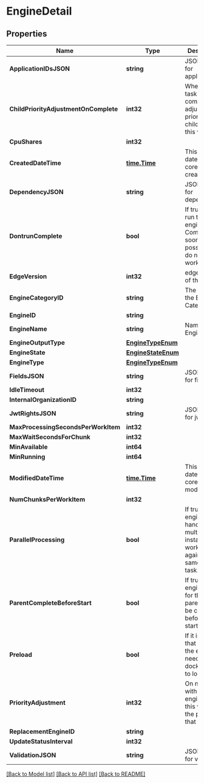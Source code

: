 # EngineDetail

## Properties

Name | Type | Description | Notes
------------ | ------------- | ------------- | -------------
**ApplicationIDsJSON** | **string** | JSON Data for application_id | [optional] 
**ChildPriorityAdjustmentOnComplete** | **int32** | When this task completes, adjust the priority of child tasks by this value | [optional] 
**CpuShares** | **int32** |  | [optional] 
**CreatedDateTime** | [**time.Time**](time.Time.md) | This is the datetime the core was created | [optional] 
**DependencyJSON** | **string** | JSON Data for dependency | [optional] 
**DontrunComplete** | **bool** | If true, do not run this engine.  Complete as soon as possible and do not assign work. | [optional] 
**EdgeVersion** | **int32** | edge version of the engine | [optional] 
**EngineCategoryID** | **string** | The UUID of the Engine Category | [optional] 
**EngineID** | **string** |  | [optional] 
**EngineName** | **string** | Name of the Engine | [optional] 
**EngineOutputType** | [**EngineTypeEnum**](EngineTypeEnum.md) |  | [optional] 
**EngineState** | [**EngineStateEnum**](EngineStateEnum.md) |  | [optional] 
**EngineType** | [**EngineTypeEnum**](EngineTypeEnum.md) |  | [optional] 
**FieldsJSON** | **string** | JSON Data for fields | [optional] 
**IdleTimeout** | **int32** |  | [optional] 
**InternalOrganizationID** | **string** |  | [optional] 
**JwtRightsJSON** | **string** | JSON Data for jwt_rights | [optional] 
**MaxProcessingSecondsPerWorkItem** | **int32** |  | [optional] 
**MaxWaitSecondsForChunk** | **int32** |  | [optional] 
**MinAvailable** | **int64** |  | [optional] 
**MinRunning** | **int64** |  | [optional] 
**ModifiedDateTime** | [**time.Time**](time.Time.md) | This is the datetime the core was last modified. | [optional] 
**NumChunksPerWorkItem** | **int32** |  | [optional] 
**ParallelProcessing** | **bool** | If true, the engine can handle multiple instances working against the same chunk task. | [optional] 
**ParentCompleteBeforeStart** | **bool** | If true, the engine waits for the parent(s) to be complete before starting | [optional] 
**Preload** | **bool** | If it is &#x60;true&#x60;, that means the engine need to pull docker image to local | [optional] 
**PriorityAdjustment** | **int32** | On new tasks with this engine, add this value to the priority of that task | [optional] 
**ReplacementEngineID** | **string** |  | [optional] 
**UpdateStatusInterval** | **int32** |  | [optional] 
**ValidationJSON** | **string** | JSON Data for validation | [optional] 

[[Back to Model list]](../README.md#documentation-for-models) [[Back to API list]](../README.md#documentation-for-api-endpoints) [[Back to README]](../README.md)


